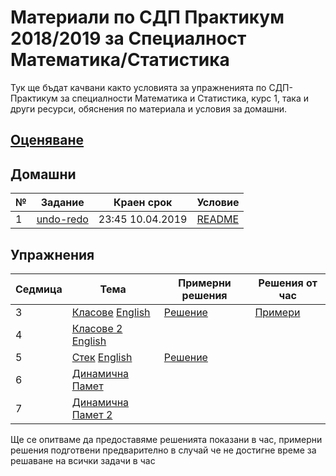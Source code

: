 # Материали по СДП Практикум 2018/2019 за Специалност Математика/Статистика
Тук ще бъдат качвани както условията за упражненията по СДП-Практикум за специалности Математика и Статистика, курс 1, така и други ресурси, обяснения по материала и условия за домашни. 

## [Оценяване](GRADING.md)

## Домашни

| № | Задание | Краен срок | Условие |
| :- | ------- | ---------- | - |
| 1 | [undo-redo](https://learn.fmi.uni-sofia.bg/mod/assign/view.php?id=119423) | 23:45 10.04.2019 | [README](homeworks/01-undo-redo/README.md) |

## Упражнения

| Седмица | Тема | Примерни решения | Решения от час |
| :------ | ---- | ---------------- | -------------- |
| 3       | [Класове](03-classes/README.md)  [English](03-classes/EN.md) | [Решение](03-classes/sample-solutions) | [Примери](03-classes/examples/counter-example.cpp) |
| 4       | [Класове 2](04-classes-2/README.md)  [English](04-classes-2/EN.md) |  |              |
| 5       | [Стек](05-stack/README.md)  [English](05-stack/EN.md) | [Решение](05-stack/sample-solutions)  |  |
| 6       | [Динамична Памет](06-dynamic-memory/README.md)        |   |   |   |
| 7       | [Динамична Памет 2](07-dynamic-memory-2/README.md)        |   |   |   |


Ще се опитваме да предоставяме решенията показани в час, примерни решения подготвени предварително в случай че не достигне време за решаване на всички задачи в час
